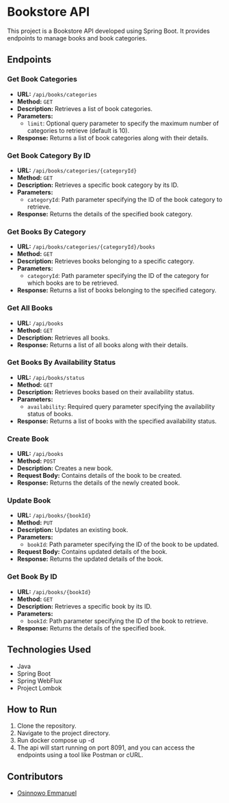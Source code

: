 # Bookstore API

This project is a Bookstore API developed using Spring Boot. It provides endpoints to manage books and book categories.

## Endpoints

### Get Book Categories

- **URL:** `/api/books/categories`
- **Method:** `GET`
- **Description:** Retrieves a list of book categories.
- **Parameters:**
    - `limit`: Optional query parameter to specify the maximum number of categories to retrieve (default is 10).
- **Response:** Returns a list of book categories along with their details.

### Get Book Category By ID

- **URL:** `/api/books/categories/{categoryId}`
- **Method:** `GET`
- **Description:** Retrieves a specific book category by its ID.
- **Parameters:**
    - `categoryId`: Path parameter specifying the ID of the book category to retrieve.
- **Response:** Returns the details of the specified book category.

### Get Books By Category

- **URL:** `/api/books/categories/{categoryId}/books`
- **Method:** `GET`
- **Description:** Retrieves books belonging to a specific category.
- **Parameters:**
    - `categoryId`: Path parameter specifying the ID of the category for which books are to be retrieved.
- **Response:** Returns a list of books belonging to the specified category.

### Get All Books

- **URL:** `/api/books`
- **Method:** `GET`
- **Description:** Retrieves all books.
- **Response:** Returns a list of all books along with their details.

### Get Books By Availability Status

- **URL:** `/api/books/status`
- **Method:** `GET`
- **Description:** Retrieves books based on their availability status.
- **Parameters:**
    - `availability`: Required query parameter specifying the availability status of books.
- **Response:** Returns a list of books with the specified availability status.

### Create Book

- **URL:** `/api/books`
- **Method:** `POST`
- **Description:** Creates a new book.
- **Request Body:** Contains details of the book to be created.
- **Response:** Returns the details of the newly created book.

### Update Book

- **URL:** `/api/books/{bookId}`
- **Method:** `PUT`
- **Description:** Updates an existing book.
- **Parameters:**
    - `bookId`: Path parameter specifying the ID of the book to be updated.
- **Request Body:** Contains updated details of the book.
- **Response:** Returns the updated details of the book.

### Get Book By ID

- **URL:** `/api/books/{bookId}`
- **Method:** `GET`
- **Description:** Retrieves a specific book by its ID.
- **Parameters:**
    - `bookId`: Path parameter specifying the ID of the book to retrieve.
- **Response:** Returns the details of the specified book.

## Technologies Used

- Java
- Spring Boot
- Spring WebFlux
- Project Lombok

## How to Run

1. Clone the repository.
2. Navigate to the project directory.
3. Run docker compose up -d
4. The api will start running on port 8091, and you can access the endpoints using a tool like Postman or cURL.

## Contributors

- [Osinnowo Emmanuel](https://github.com/osinnowo)
